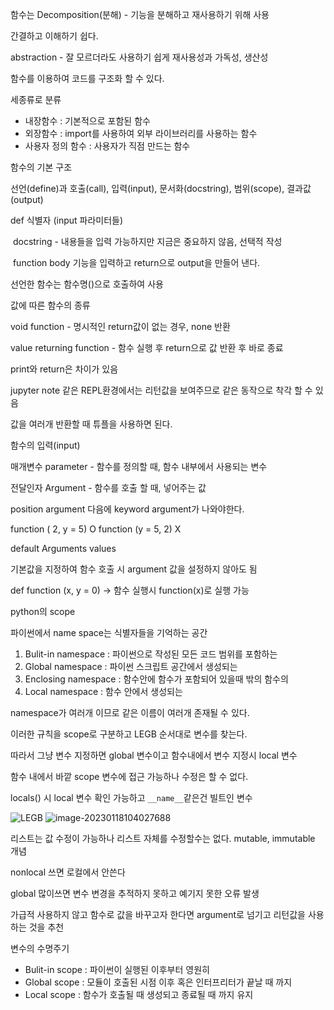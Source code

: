 함수는 Decomposition(분해) - 기능을 분해하고 재사용하기 위해 사용

간결하고 이해하기 쉽다.

abstraction - 잘 모르더라도 사용하기 쉽게 재사용성과 가독성, 생산성

함수를 이용하여 코드를 구조화 할 수 있다.



세종류로 분류

- 내장함수 : 기본적으로 포함된 함수
- 외장함수 : import를 사용하여 외부 라이브러리를 사용하는 함수
- 사용자 정의 함수 : 사용자가 직점 만드는 함수



함수의 기본 구조

선언(define)과 호출(call), 입력(input), 문서화(docstring), 범위(scope), 결과값(output)

def 식별자 (input 파라미터들)

​	docstring -  내용들을 입력 가능하지만 지금은 중요하지 않음, 선택적 작성

​	function body 기능을 입력하고 return으로  output을 만들어 낸다.

선언한 함수는 함수명()으로 호출하여 사용



값에 따른 함수의 종류

void function - 명시적인 return값이 없는 경우, none 반환

value returning function - 함수 실행 후 return으로 값 반환 후 바로 종료



print와 return은 차이가 있음

jupyter note 같은 REPL환경에서는  리턴값을 보여주므로 같은 동작으로 착각 할 수 있음



값을 여러개 반환할 때 튜플을 사용하면 된다.



함수의 입력(input)

매개변수 parameter - 함수를 정의할 때, 함수 내부에서 사용되는 변수

전달인자 Argument - 함수를 호출 할 때, 넣어주는 값

position argument 다음에 keyword argument가 나와야한다.

function ( 2, y = 5) O   function (y = 5, 2) X



default Arguments values

기본값을 지정하여 함수 호출 시 argument 값을 설정하지 않아도 됨

def function (x, y = 0) -> 함수 실행시 function(x)로 실행 가능



python의 scope

파이썬에서 name space는 식별자들을 기억하는 공간

1. Bulit-in namespace : 파이썬으로 작성된 모든 코드 범위를 포함하는
2. Global namespace : 파이썬 스크립트 공간에서 생성되는 
3. Enclosing namespace :  함수안에 함수가 포함되어 있을때 밖의 함수의
4. Local namespace : 함수 안에서 생성되는

namespace가 여러개 이므로 같은 이름이 여러개 존재될 수 있다.

이러한 규칙을 scope로 구분하고 LEGB 순서대로 변수를 찾는다.

따라서 그냥 변수 지정하면 global 변수이고 함수내에서 변수 지정시 local 변수

함수 내에서 바깥 scope 변수에 접근 가능하나 수정은 할 수 없다.

locals() 시 local 변수 확인 가능하고 `__name__`같은건 빌트인 변수

![LEGB](C:\Users\SSAFY\Desktop\TIL\수업\LEGB.png) ![image-20230118104027688](C:\Users\SSAFY\AppData\Roaming\Typora\typora-user-images\image-20230118104027688.png)

리스트는 값 수정이 가능하나 리스트 자체를 수정할수는 없다. mutable, immutable 개념

nonlocal 쓰면 로컬에서 안쓴다

global 많이쓰면 변수 변경을 추적하지 못하고 예기지 못한 오류 발생

가급적 사용하지 않고 함수로 값을 바꾸고자 한다면 argument로 넘기고 리턴값을 사용하는 것을 추천

변수의 수명주기

- Bulit-in scope : 파이썬이 실행된 이후부터 영원히
- Global scope : 모듈이 호출된 시점 이후 혹은 인터프리터가 끝날 때 까지
- Local scope : 함수가 호출될 때 생성되고 종료될 때 까지 유지



